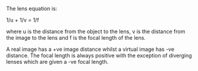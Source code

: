 The lens equation is:

1/u + 1/v = 1/f

where u is the distance from the object to the lens, v is the distance from the image to the lens and f is the focal length of the lens.

A real image has a +ve image distance whilst a virtual image has -ve distance.
The focal length is always positive with the exception of diverging lenses which are given a -ve focal length.